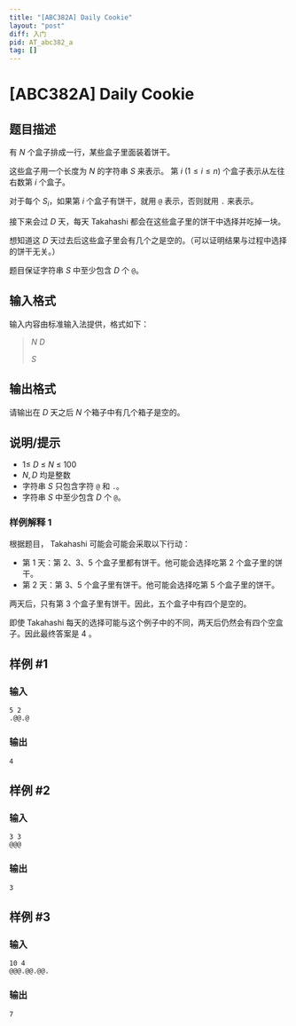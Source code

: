 ```yaml
---
title: "[ABC382A] Daily Cookie"
layout: "post"
diff: 入门
pid: AT_abc382_a
tag: []
---
```


# [ABC382A] Daily Cookie

## 题目描述

有 $N$ 个盒子排成一行，某些盒子里面装着饼干。

这些盒子用一个长度为 $N$ 的字符串 $S$ 来表示。 第 $i$ $\lparen 1 \leq i \leq n \rparen$ 个盒子表示从左往右数第 $i$ 个盒子。

对于每个 $S_i$，如果第 $i$ 个盒子有饼干，就用 `@` 表示，否则就用 `.` 来表示。

接下来会过 $D$ 天，每天 Takahashi 都会在这些盒子里的饼干中选择并吃掉一块。

想知道这 $D$ 天过去后这些盒子里会有几个之是空的。（可以证明结果与过程中选择的饼干无关。）

题目保证字符串 $S$ 中至少包含 $D$ 个 `@`。

## 输入格式

输入内容由标准输入法提供，格式如下：

> $N$ $D$
>
> $S$

## 输出格式

请输出在 $D$ 天之后 $N$ 个箱子中有几个箱子是空的。

## 说明/提示

- $1\leq\ D\ \leq\ N\ \leq\ 100$
- $N, D$ 均是整数
- 字符串 $S$ 只包含字符 `@` 和 `.`。
- 字符串 $S$ 中至少包含 $D$ 个 `@`。

### 样例解释 1

根据题目， Takahashi 可能会可能会采取以下行动：

- 第 1 天：第 2、3、5 个盒子里都有饼干。他可能会选择吃第 2 个盒子里的饼干。
- 第 2 天：第 3、5 个盒子里有饼干。他可能会选择吃第 5 个盒子里的饼干。

两天后，只有第 3 个盒子里有饼干。因此，五个盒子中有四个是空的。

即使 Takahashi 每天的选择可能与这个例子中的不同，两天后仍然会有四个空盒子。因此最终答案是 4 。

## 样例 #1

### 输入

```
5 2
.@@.@
```

### 输出

```
4
```

## 样例 #2

### 输入

```
3 3
@@@
```

### 输出

```
3
```

## 样例 #3

### 输入

```
10 4
@@@.@@.@@.
```

### 输出

```
7
```

